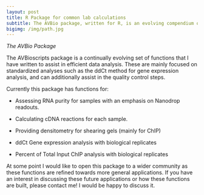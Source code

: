 ```yaml
---
layout: post
title: R Package for common lab calculations
subtitle: The AVBio package, written for R, is an evolving compendium of common functions that I have written while making protocols more efficient and informative.
bigimg: /img/path.jpg
---
```


 *The AVBio Package*

The AVBioscripts package is a continually evolving set of functions that I have written to assist in efficient data analysis.  These are mainly focused on standardized analyses such as the ddCt method for gene expression analysis, and can additionally assist in the quality control steps.

Currently this package has functions for:

* Assessing RNA purity for samples with an emphasis on Nanodrop readouts.

* Calculating cDNA reactions for each sample.

* Providing densitometry for shearing gels (mainly for ChIP)

* ddCt Gene expression analysis with biological replicates

* Percent of Total Input ChIP analysis with biological replicates

At some point I would like to open this package to a wider community as these functions are refined towards more general applications.  If you have an interest in discussing these future applications or how these functions are built, please contact me! I would be happy to discuss it.
